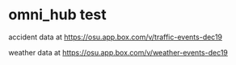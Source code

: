 # omni_hub test


accident data at https://osu.app.box.com/v/traffic-events-dec19  
  
weather data at https://osu.app.box.com/v/weather-events-dec19  



